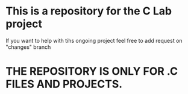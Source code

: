 # This is a repository for the C Lab project
If you want to help with tihs ongoing project feel free to add request on "changes" branch

# THE REPOSITORY IS ONLY FOR .C FILES AND PROJECTS.
